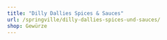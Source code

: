 ```yaml
---
title: "Dilly Dallies Spices & Sauces"
url: /springville/dilly-dallies-spices-und-sauces/
shop: Gewürze
---
```

